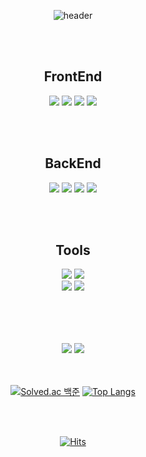 
<div align="center"> 


<!--

### Hi there 👋
**hhJ830/hhJ830** is a ✨ _special_ ✨ repository because its `README.md` (this file) appears on your GitHub profile.

Here are some ideas to get you started:

- 🔭 I’m currently working on ...
- 🌱 I’m currently learning ...
- 👯 I’m looking to collaborate on ...
- 🤔 I’m looking for help with ...
- 💬 Ask me about ...
- 📫 How to reach me: ...
- 😄 Pronouns: ...
- ⚡ Fun fact: ...
-->
![header](https://capsule-render.vercel.app/api?type=Waving&color=gradient&customColorList=0,2,2,5,30&height=250&text=Hello%World&fontSize=60&fontAlign=70)




<br/>
 <br/>

 ## FrontEnd
<img src="https://img.shields.io/badge/HTML5-E34F26?style=for-the-badge&logo=HTML5&logoColor=white">
<img src="https://img.shields.io/badge/CSS3-1572B6?style=for-the-badge&logo=CSS3&logoColor=white">
<img src="https://img.shields.io/badge/JavaScript-F7DF1E?style=for-the-badge&logo=JavaScript&logoColor=white">
<img src="https://img.shields.io/badge/React-61DAFB?style=for-the-badge&logo=React&logoColor=black">

<br><br>


 ## BackEnd
<img src="https://img.shields.io/badge/JAVA-007396?style=for-the-badge&logo=Java&logoColor=white">
<img src="https://img.shields.io/badge/SpringBoot-6DB33F?style=for-the-badge&logo=SpringBoot&logoColor=white">
<img src="https://img.shields.io/badge/MySQL-4479A1?style=for-the-badge&logo=MySQL&logoColor=white">
<img src="https://img.shields.io/badge/aws-232F3E?style=for-the-badge&logo=Amazon aws&logoColor=white">

<br><br>


## Tools
<img src="https://img.shields.io/badge/VSCode-007ACC?style=for-the-badge&logo=VisualStudioCode&logoColor=white">
<img src="https://img.shields.io/badge/IntelliJ-000000?style=for-the-badge&logo=IntelliJ IDEA&logoColor=white">

<br>
<img src="https://img.shields.io/badge/github-181717?style=for-the-badge&logo=github&logoColor=white">
<img src="https://img.shields.io/badge/Notion-000000?style=for-the-badge&logo=Notion&logoColor=white">

   <br/>
   <br/>
<br>
<br>

## 
 <a href="https://velog.io/@jhh0830"><img src="https://img.shields.io/badge/Tech%20Blog-11B48A?style=flat-square&logo=Vimeo&logoColor=white&link=https://velog.io/@jhh0830"/></a>
<a href="mailto:jhh8890@naver.com"><img src="https://img.shields.io/badge/Gmail-d14836?style=flat-square&logo=Gmail&logoColor=white&link=jhh8890@naver.com"/></a>
<br><br><br>




[![Solved.ac
백준](http://mazassumnida.wtf/api/v2/generate_badge?boj=jhh0830)](https://solved.ac/jhh0830)
[![Top Langs](https://github-readme-stats.vercel.app/api/top-langs/?username=hhJ830&layout=donut)](https://github.com/anuraghazra/github-readme-stats)


<!--
[![현희's GitHub stats](https://github-readme-stats.vercel.app/api?username=hhJ830)](https://github.com/anuraghazra/github-readme-stats&theme=dracula)
-->

<br>
<br>

<!-- 방문자 수 -->
[![Hits](https://hits.seeyoufarm.com/api/count/incr/badge.svg?url=https%3A%2F%2Fgithub.com%2FhhJ830&count_bg=%23FF9FC8&title_bg=%233E044A&icon=&icon_color=%23E7E7E7&title=Today&edge_flat=false)](https://hits.seeyoufarm.com)

